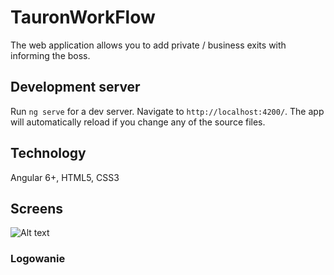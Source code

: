 # TauronWorkFlow

The web application allows you to add private / business exits with informing the boss.

## Development server

Run `ng serve` for a dev server. Navigate to `http://localhost:4200/`. The app will automatically reload if you change any of the source files.

## Technology

Angular 6+, HTML5, CSS3

## Screens

![Alt text](https://user-images.githubusercontent.com/44456037/56207784-ea3c1600-604f-11e9-8501-607f47bb259a.PNG "Logowanie")
### Logowanie
